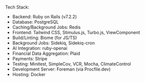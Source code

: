 Tech Stack:
- Backend: Ruby on Rails (v7.2.2)
- Database: PostgreSQL
- Caching/Background Jobs: Redis
- Frontend: Tailwind CSS, Stimulus.js, Turbo.js, ViewComponent
- Build/Linting: Biome (for JS/TS)
- Background Jobs: Sidekiq, Sidekiq-cron
- AI Integration: ruby-openai
- Financial Data Aggregation: Plaid
- Payments: Stripe
- Testing: Minitest, SimpleCov, VCR, Mocha, ClimateControl
- Development Server: Foreman (via Procfile.dev)
- Hosting: Docker
